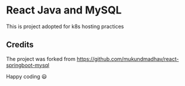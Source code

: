 # React Java and MySQL
This is project adopted for k8s hosting practices

## Credits
The project was forked from https://github.com/mukundmadhav/react-springboot-mysql

Happy coding 😃
